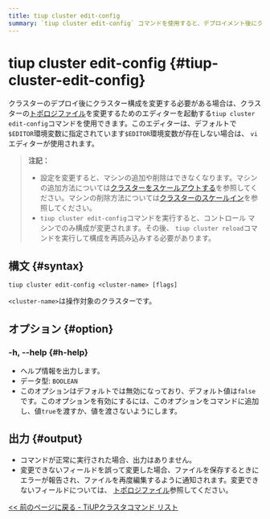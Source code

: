 ```yaml
---
title: tiup cluster edit-config
summary: `tiup cluster edit-config` コマンドを使用すると、デプロイメント後にクラスター構成を変更できます。エディターを使用して、`$EDITOR` 環境変数で指定されたトポロジ ファイルを変更できます。構成を変更するときにマシンを追加または削除することはできないことに注意してください。コマンドの実行後、構成は制御マシンでのみ変更されるため、構成を再読み込みするには `tiup cluster reload` を実行する必要があります。
---
```


# tiup cluster edit-config {#tiup-cluster-edit-config}

クラスターのデプロイ後にクラスター構成を変更する必要がある場合は、クラスターの[トポロジファイル](/tiup/tiup-cluster-topology-reference.md)を変更するためのエディターを起動する`tiup cluster edit-config`コマンドを使用できます。このエディターは、デフォルトで`$EDITOR`環境変数に指定されています`$EDITOR`環境変数が存在しない場合は、 `vi`エディターが使用されます。

> **注記：**
>
> -   設定を変更すると、マシンの追加や削除はできなくなります。マシンの追加方法については[クラスターをスケールアウトする](/tiup/tiup-component-cluster-scale-out.md)を参照してください。マシンの削除方法については[クラスターのスケールイン](/tiup/tiup-component-cluster-scale-in.md)を参照してください。
> -   `tiup cluster edit-config`コマンドを実行すると、コントロール マシンでのみ構成が変更されます。その後、 `tiup cluster reload`コマンドを実行して構成を再読み込みする必要があります。

## 構文 {#syntax}

```shell
tiup cluster edit-config <cluster-name> [flags]
```

`<cluster-name>`は操作対象のクラスターです。

## オプション {#option}

### -h, --help {#h-help}

-   ヘルプ情報を出力します。
-   データ型: `BOOLEAN`
-   このオプションはデフォルトでは無効になっており、デフォルト値は`false`です。このオプションを有効にするには、このオプションをコマンドに追加し、値`true`を渡すか、値を渡さないようにします。

## 出力 {#output}

-   コマンドが正常に実行された場合、出力はありません。
-   変更できないフィールドを誤って変更した場合、ファイルを保存するときにエラーが報告され、ファイルを再度編集するように通知されます。変更できないフィールドについては、 [トポロジファイル](/tiup/tiup-cluster-topology-reference.md)参照してください。

[&lt;&lt; 前のページに戻る - TiUPクラスタコマンド リスト](/tiup/tiup-component-cluster.md#command-list)
